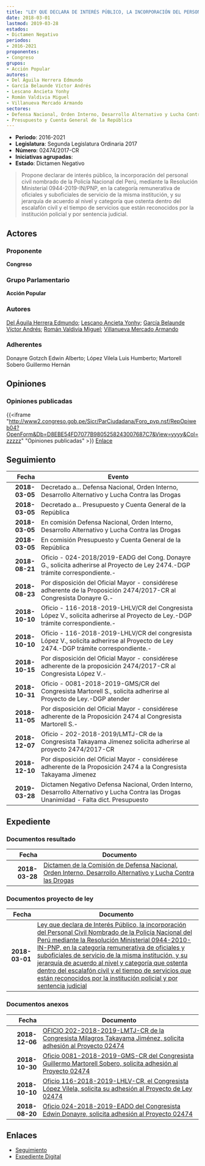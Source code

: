 ```yaml
---
title: "LEY QUE DECLARA DE INTERÉS PÚBLICO, LA INCORPORACIÓN DEL PERSONAL CIVIL NOMBRADO DE LA POLICÍA NACIONAL DEL PERÚ, MEDIANTE LA RESOLUCIÓN MINISTERIAL N° 0944-2010-IN/PNP, EN LA CATEGORÍA REMUNERATIVA DE OFICIALES Y SUBOFICIALES DE SERVICIO DE LA MISMA INSTITUCIÓN Y SU JERARQUÍA DE ACUERDO AL NIVEL Y CATEGORÍA QUE OSTENTA DENTRO DEL ESCALAFÓN CIVIL Y EL TIEMPO DE SERVICIOS QUE ESTÁN RECONOCIDOS POR LA INSTITUCIÓN POLICIAL Y POR SENTENCIA JUDICIAL"
date: 2018-03-01
lastmod: 2019-03-28
estados:
- Dictamen Negativo
periodos:
- 2016-2021
proponentes:
- Congreso
grupos:
- Acción Popular
autores:
- Del Águila Herrera Edmundo
- García Belaunde Víctor Andrés
- Lescano Ancieta Yonhy
- Román Valdivia Miguel
- Villanueva Mercado Armando
sectores:
- Defensa Nacional, Orden Interno, Desarrollo Alternativo y Lucha Contra las Drogas
- Presupuesto y Cuenta General de la República
---
```

- **Periodo**: 2016-2021
- **Legislatura**: Segunda Legislatura Ordinaria 2017
- **Número**: 02474/2017-CR
- **Iniciativas agrupadas**: 
- **Estado**: Dictamen Negativo

> Propone declarar de interés público, la incorporación del personal civil nombrado de la Policía Nacional del Perú, mediante la Resolución Ministerial 0944-2019-IN/PNP, en la categoría remunerativa de oficiales y suboficiales de servicio de la misma institución, y su jerarquía de acuerdo al nivel y categoría que ostenta dentro del escalafón civil y el tiempo de servicios que están reconocidos por la institución policial y por sentencia judicial.


## Actores

### Proponente

**Congreso**

### Grupo Parlamentario

**Acción Popular**

### Autores

[Del Águila Herrera Edmundo](mailto:mailto:edelaguila@congreso.gob.pe); [Lescano Ancieta Yonhy](mailto:mailto:ylescano@congreso.gob.pe); [García Belaunde Víctor Andrés](mailto:mailto:vgarciabelaunde@congreso.gob.pe); [Román Valdivia Miguel](mailto:mailto:mroman@congreso.gob.pe); [Villanueva Mercado Armando](mailto:mailto:avillanuevam@congreso.gob.pe)

### Adherentes

Donayre Gotzch Edwin Alberto; López Vilela Luis Humberto; Martorell Sobero Guillermo Hernán

## Opiniones

### Opiniones publicadas

{{<iframe "http://www2.congreso.gob.pe/Sicr/ParCiudadana/Foro_pvp.nsf/RepOpiweb04?OpenForm&Db=D8EBE54FD7077B9805258243007687C7&View=yyyy&Col=zzzzz" "Opiniones publicadas" >}}
[Enlace](http://www2.congreso.gob.pe/Sicr/ParCiudadana/Foro_pvp.nsf/RepOpiweb04?OpenForm&Db=D8EBE54FD7077B9805258243007687C7&View=yyyy&Col=zzzzz)


## Seguimiento

| Fecha | Evento |
|------:|--------|
| **2018-03-05** | Decretado a... Defensa Nacional, Orden Interno, Desarrollo Alternativo y Lucha Contra las Drogas |
| **2018-03-05** | Decretado a... Presupuesto y Cuenta General de la República |
| **2018-03-05** | En comisión Defensa Nacional, Orden Interno, Desarrollo Alternativo y Lucha Contra las Drogas |
| **2018-03-05** | En comisión Presupuesto y Cuenta General de la República |
| **2018-08-21** | Oficio - 024-2018/2019-EADG del Cong. Donayre G., solicita adherirse al Proyecto de Ley 2474.-DGP trámite correspondiente.- |
| **2018-08-23** | Por disposición del Oficial Mayor - considérese adherente de la Proposición 2474/2017-CR al Congresista Donayre G.- |
| **2018-10-10** | Oficio - 116-2018-2019-LHLV/CR del Congresista López V., solicita adherirse al Proyecto de Ley.-DGP trámite correspondiente.- |
| **2018-10-10** | Oficio - 116-2018-2019-LHLV/CR del congresista López V., solicita adherirse al Proyecto de Ley 2474.-DGP trámite correspondiente.- |
| **2018-10-15** | Por disposición del Oficial Mayor - considérese adherente de la proposición 2474/2017-CR al Congresista López V.- |
| **2018-10-31** | Oficio - 0081-2018-2019-GMS/CR del Congresista Martorell S., solicita adherirse al Proyecto de Ley.-DGP atender |
| **2018-11-05** | Por disposición del Oficial Mayor - considérese adherente de la Proposición 2474 al Congresista Martorell S.- |
| **2018-12-07** | Oficio - 202-2018-2019/LMTJ-CR de la Congresista Takayama Jímenez solicita adherirse al proyecto 2474/2017-CR |
| **2018-12-10** | Por disposición del Oficial Mayor - considérese adherente de la Proposición 2474 a la Congresista Takayama Jímenez |
| **2019-03-28** | Dictamen Negativo Defensa Nacional, Orden Interno, Desarrollo Alternativo y Lucha Contra las Drogas Unanimidad - Falta dict. Presupuesto |

## Expediente

### Documentos resultado

| Fecha | Documento |
|------:|-----------|
| **2018-03-28** | [Dictamen de la Comisión de Defensa Nacional, Orden Interno, Desarrollo Alternativo y Lucha Contra las Drogas](http://www.leyes.congreso.gob.pe/Documentos/2016_2021/Dictamenes/Proyectos_de_Ley/02474DC07MAY20190328.pdf) |

### Documentos proyecto de ley

| Fecha | Documento |
|------:|-----------|
| **2018-03-01** | [Ley que declara de Interés Público, la incorporación del Personal Civil Nombrado de la Policía Nacional del Perú mediante la Resolución Ministerial 0944-2010-IN-PNP, en la categoría remunerativa de oficiales y suboficiales de servicio de la misma institución, y su jerarquía de acuerdo al nivel y categoría que ostenta dentro del escalafón civil y el tiempo de servicios que están reconocidos por la institución policial y por sentencia judicial](http://www.leyes.congreso.gob.pe/Documentos/2016_2021/Proyectos_de_Ley_y_de_Resoluciones_Legislativas/PL0247420180301..pdf) |

### Documentos anexos

| Fecha | Documento |
|------:|-----------|
| **2018-12-06** | [OFICIO 202-2018-2019-LMTJ-CR de la Congresista Milagros Takayama Jiménez, solicita adhesión al Proyecto 02474](http://www.leyes.congreso.gob.pe/Documentos/2016_2021/Oficios/Congresistas/OFICIO-202-2018-2019-LMTJ-CR.pdf) |
| **2018-10-30** | [Oficio 0081-2018-2019-GMS-CR del Congresista Guillermo Martorell Sobero, solicita adhesión al Proyecto 02474](http://www.leyes.congreso.gob.pe/Documentos/2016_2021/Oficios/Congresistas/OFICIO-0081-2018-2019-GMS-CR.pdf) |
| **2018-10-10** | [Oficio 116-2018-2019-LHLV-CR, el Congresista López Vilela, solicita su adhesión al Proyecto de Ley 02474](http://www.leyes.congreso.gob.pe/Documentos/2016_2021/Adhesiones/Proyectos_de_Ley/OFICIO-116-2018-2019-LHLV-CR.pdf) |
| **2018-08-20** | [Oficio 024-2018-2019-EADO del Congresista Edwin Donayre, solicita adhesión al Proyecto 02474](http://www.leyes.congreso.gob.pe/Documentos/2016_2021/Oficios/Congresistas/OFICIO-024-2018-2019-EADO.pdf) |

## Enlaces

- [Seguimiento](http://www2.congreso.gob.pe/Sicr/TraDocEstProc/CLProLey2016.nsf/f7fff46988ca05b1052578e100829cc7/099100674d8767520525824400542aae?OpenDocument)
- [Expediente Digital](http://www2.congreso.gob.pe/Sicr/TraDocEstProc/Expvirt_2011.nsf/visbusqptramdoc1621/02474?opendocument)

